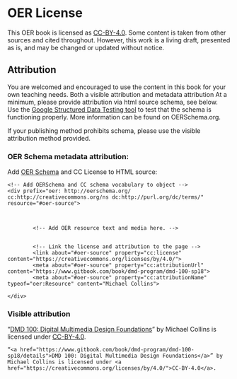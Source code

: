 # OER License

This OER book is licensed as [CC-BY-4.0](https://creativecommons.org/licenses/by/4.0/). Some content is taken from other sources and cited throughout. However, this work is a living draft, presented as is, and may be changed or updated without notice.

## Attribution
You are welcomed and encouraged to use the content in this book for your own teaching needs. Both a visible attribution and metadata attribution At a minimum, please provide attribution via html source schema, see below. Use the [Google Structured Data Testing tool](https://search.google.com/structured-data/testing-tool/u/0/) to test that the schema is functioning properly. More information can be found on OERSchema.org.

If your publishing method prohibits schema, please use the visible attribution method provided.

### OER Schema metadata attribution:
Add [OER Schema](http://oerschema.org) and CC License to HTML source:

```
<!-- Add OERSchema and CC schema vocabulary to object -->
<div prefix="oer: http://oerschema.org/ cc:http://creativecommons.org/ns dc:http://purl.org/dc/terms/" resource="#oer-source">

        
        
        <!-- Add OER resource text and media here. -->
        
        
        <!-- Link the license and attribution to the page -->
        <link about="#oer-source" property="cc:license" content="https://creativecommons.org/licenses/by/4.0/">
        <meta about="#oer-source" property="cc:attributionUrl" content="https://www.gitbook.com/book/dmd-program/dmd-100-sp18">
        <meta about="#oer-source" property="cc:attributionName" typeof="oer:Resource" content="Michael Collins">
    
</div>
```

### Visible attribution

“[DMD 100: Digital Multimedia Design Foundations](https://www.gitbook.com/book/dmd-program/dmd-100-sp17/details)” by Michael Collins is licensed under [CC-BY-4.0](https://creativecommons.org/licenses/by/4.0/).

`“<a href="https://www.gitbook.com/book/dmd-program/dmd-100-sp18/details">DMD 100: Digital Multimedia Design Foundations</a>” by Michael Collins is licensed under <a href="https://creativecommons.org/licenses/by/4.0/">CC-BY-4.0</a>.`